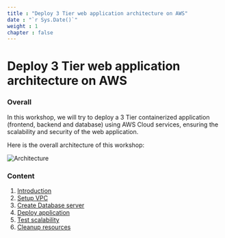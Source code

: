 ```yaml
---
title : "Deploy 3 Tier web application architecture on AWS"
date : "`r Sys.Date()`"
weight : 1
chapter : false
---
```

# Deploy 3 Tier web application architecture on AWS

### Overall
In this workshop, we will try to deploy a 3 Tier containerized application (frontend, backend and database) using AWS Cloud services, ensuring the scalability and security of the web application.

Here is the overall architecture of this workshop:

![Architecture](/images/main_arch.png?width=90pc)

### Content
1. [Introduction](1-Introduction/)
2. [Setup VPC](2-Setupvpc/)
3. [Create Database server](3-CreateRDS/)
4. [Deploy application](4-DeployApp/)
5. [Test scalability](5-TestASG/)
6. [Cleanup resources](6-Cleanup/)